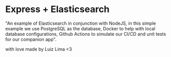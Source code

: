 # Express + Elasticsearch

"An example of Elasticsearch in conjunction with NodeJS, in this simple example we use PostgreSQL as the database, Docker to help with local database configurations, Github Actions to simulate our CI/CD and unit tests for our companion app".

with love made by Luiz Lima <3